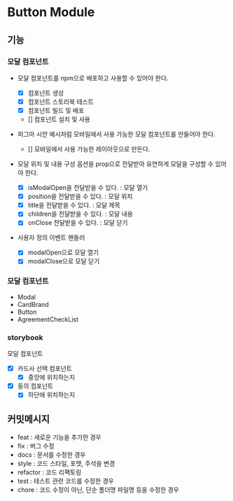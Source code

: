 # Button Module

## 기능

### 모달 컴포넌트

- 모달 컴포넌트를 npm으로 배포하고 사용할 수 있어야 한다.

  - [x] 컴포넌트 생성
  - [x] 컴포넌트 스토리북 테스트
  - [x] 컴포넌트 빌드 및 배포
  - [] 컴포넌트 설치 및 사용

- 피그마 시안 예시처럼 모바일에서 사용 가능한 모달 컴포넌트를 만들어야 한다.

  - [] 모바일에서 사용 가능한 레이아웃으로 만든다.

- 모달 위치 및 내용 구성 옵션을 prop으로 전달받아 유연하게 모달을 구성할 수 있어야 한다.

  - [x] isModalOpen을 전달받을 수 있다. : 모달 열기
  - [x] position을 전달받을 수 있다. : 모달 위치
  - [x] title을 전달받을 수 있다. : 모달 제목
  - [x] children을 전달받을 수 있다. : 모달 내용
  - [x] onClose 전달받을 수 있다. : 모달 닫기

- 사용자 정의 이벤트 핸들러
  - [x] modalOpen으로 모달 열기
  - [x] modalClose으로 모달 닫기

### 모달 컴포넌트

- Modal
- CardBrand
- Button
- AgreementCheckList

### storybook

모달 컴포넌트

- [x] 카드사 선택 컴포넌트
  - [x] 중앙에 위치하는지
- [x] 동의 컴포넌트
  - [x] 하단에 위치하는지

## 커밋메시지

- feat : 새로운 기능을 추가한 경우
- fix : 버그 수정
- docs : 문서를 수정한 경우
- style : 코드 스타일, 포멧, 주석을 변경
- refactor : 코드 리팩토링
- test : 테스트 관련 코드를 수정한 경우
- chore : 코드 수정이 아닌, 단순 폴더명 파일명 등을 수정한 경우
